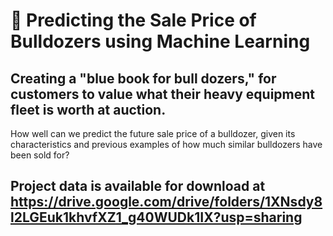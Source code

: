 
# 🚜 Predicting the Sale Price of Bulldozers using Machine Learning
## Creating a "blue book for bull dozers," for customers to value what their heavy equipment fleet is worth at auction.

How well can we predict the future sale price of a bulldozer, given its characteristics and previous examples of how much similar bulldozers have been sold for?
##
## Project data is available for download at https://drive.google.com/drive/folders/1XNsdy8l2LGEuk1khvfXZ1_g40WUDk1IX?usp=sharing

